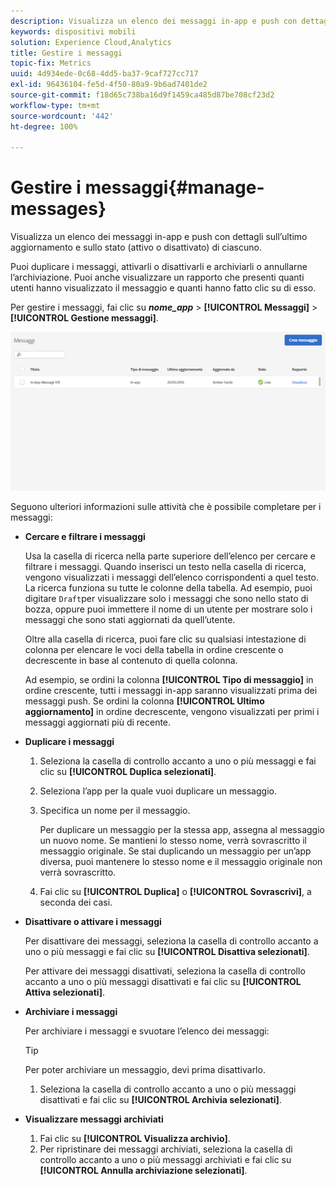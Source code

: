 ```yaml
---
description: Visualizza un elenco dei messaggi in-app e push con dettagli sull’ultimo aggiornamento e sullo stato (attivo o disattivato) di ciascuno.
keywords: dispositivi mobili
solution: Experience Cloud,Analytics
title: Gestire i messaggi
topic-fix: Metrics
uuid: 4d934ede-0c68-4dd5-ba37-9caf727cc717
exl-id: 96436104-fe5d-4f50-80a9-9b6ad7401de2
source-git-commit: f18d65c738ba16d9f1459ca485d87be708cf23d2
workflow-type: tm+mt
source-wordcount: '442'
ht-degree: 100%

---
```


# Gestire i messaggi{#manage-messages}

Visualizza un elenco dei messaggi in-app e push con dettagli sull’ultimo aggiornamento e sullo stato (attivo o disattivato) di ciascuno.

Puoi duplicare i messaggi, attivarli o disattivarli e archiviarli o annullarne l’archiviazione. Puoi anche visualizzare un rapporto che presenti quanti utenti hanno visualizzato il messaggio e quanti hanno fatto clic su di esso.

Per gestire i messaggi, fai clic su ***nome_app*** > **[!UICONTROL Messaggi]** > **[!UICONTROL Gestione messaggi]**.

![](assets/manage_messages.png)

Seguono ulteriori informazioni sulle attività che è possibile completare per i messaggi:

* **Cercare e filtrare i messaggi**

   Usa la casella di ricerca nella parte superiore dell’elenco per cercare e filtrare i messaggi. Quando inserisci un testo nella casella di ricerca, vengono visualizzati i messaggi dell’elenco corrispondenti a quel testo. La ricerca funziona su tutte le colonne della tabella. Ad esempio, puoi digitare   `Draft`per visualizzare solo i messaggi che sono nello stato di bozza, oppure puoi immettere il nome di un utente per mostrare solo i messaggi che sono stati aggiornati da quell’utente.

   Oltre alla casella di ricerca, puoi fare clic su qualsiasi intestazione di colonna per elencare le voci della tabella in ordine crescente o decrescente in base al contenuto di quella colonna.

   Ad esempio, se ordini la colonna **[!UICONTROL Tipo di messaggio]** in ordine crescente, tutti i messaggi in-app saranno visualizzati prima dei messaggi push. Se ordini la colonna **[!UICONTROL Ultimo aggiornamento]** in ordine decrescente, vengono visualizzati per primi i messaggi aggiornati più di recente.

* **Duplicare i messaggi**

   1. Seleziona la casella di controllo accanto a uno o più messaggi e fai clic su **[!UICONTROL Duplica selezionati]**.
   1. Seleziona l’app per la quale vuoi duplicare un messaggio.
   1. Specifica un nome per il messaggio.

      Per duplicare un messaggio per la stessa app, assegna al messaggio un nuovo nome. Se mantieni lo stesso nome, verrà sovrascritto il messaggio originale. Se stai duplicando un messaggio per un’app diversa, puoi mantenere lo stesso nome e il messaggio originale non verrà sovrascritto.

   1. Fai clic su **[!UICONTROL Duplica]** o **[!UICONTROL Sovrascrivi]**, a seconda dei casi.

* **Disattivare o attivare i messaggi**

   Per disattivare dei messaggi, seleziona la casella di controllo accanto a uno o più messaggi e fai clic su **[!UICONTROL Disattiva selezionati]**.

   Per attivare dei messaggi disattivati, seleziona la casella di controllo accanto a uno o più messaggi disattivati e fai clic su **[!UICONTROL Attiva selezionati]**.

* **Archiviare i messaggi**

   Per archiviare i messaggi e svuotare l’elenco dei messaggi:

   >[!TIP]
   >
   >Per poter archiviare un messaggio, devi prima disattivarlo.

   1. Seleziona la casella di controllo accanto a uno o più messaggi disattivati e fai clic su **[!UICONTROL Archivia selezionati]**.

* **Visualizzare messaggi archiviati**

   1. Fai clic su **[!UICONTROL Visualizza archivio]**.
   1. Per ripristinare dei messaggi archiviati, seleziona la casella di controllo accanto a uno o più messaggi archiviati e fai clic su **[!UICONTROL Annulla archiviazione selezionati]**.
